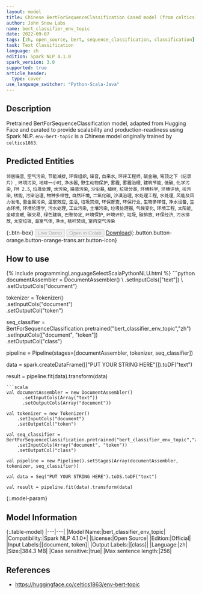 ```yaml
---
layout: model
title: Chinese BertForSequenceClassification Cased model (from celtics1863)
author: John Snow Labs
name: bert_classifier_env_topic
date: 2022-09-07
tags: [zh, open_source, bert, sequence_classification, classification]
task: Text Classification
language: zh
edition: Spark NLP 4.1.0
spark_version: 3.0
supported: true
article_header:
  type: cover
use_language_switcher: "Python-Scala-Java"
---
```


## Description

Pretrained BertForSequenceClassification model, adapted from Hugging Face and curated to provide scalability and production-readiness using Spark NLP. `env-bert-topic` is a Chinese model originally trained by `celtics1863`.

## Predicted Entities

`邻居噪音`, `空气污染`, `节能减排`, `环保组织`, `噪音`, `自来水`, `环评工程师`, `碳金融`, `穹顶之下（纪录片）`, `环境污染`, `地球一小时`, `净水器`, `野生动物保护`, `雾霾`, `雾霾治理`, `建筑节能`, `低碳`, `化学污染`, `PM 2.5`, `垃圾处理`, `水污染`, `噪音污染`, `沙尘暴`, `植树`, `垃圾分类`, `环境科学`, `环境评估`, `核污染`, `核能`, `污染治理`, `物种多样性`, `自然环境`, `二氧化碳`, `沙漠治理`, `水处理工程`, `水处理`, `风能及风力发电`, `重金属污染`, `温室效应`, `生活`, `垃圾焚烧`, `环保督查`, `环保行业`, `生物多样性`, `净水设备`, `生态环境`, `环境伦理学`, `污水处理`, `工业污染`, `土壤污染`, `垃圾处理器`, `气候变化`, `环境工程`, `太阳能`, `全球变暖`, `碳交易`, `绿色建筑`, `巴黎协定`, `环境保护`, `环境评价`, `垃圾`, `碳排放`, `环保经济`, `污水排放`, `太空垃圾`, `温室气体`, `净水`, `秸秆焚烧`, `室内空气污染`

{:.btn-box}
<button class="button button-orange" disabled>Live Demo</button>
<button class="button button-orange" disabled>Open in Colab</button>
[Download](https://s3.amazonaws.com/auxdata.johnsnowlabs.com/public/models/bert_classifier_env_topic_zh_4.1.0_3.0_1662512783236.zip){:.button.button-orange.button-orange-trans.arr.button-icon}

## How to use



<div class="tabs-box" markdown="1">
{% include programmingLanguageSelectScalaPythonNLU.html %}
```python
documentAssembler = DocumentAssembler() \
    .setInputCols(["text"]) \
    .setOutputCols("document")

tokenizer = Tokenizer() \
    .setInputCols("document") \
    .setOutputCol("token")

seq_classifier = BertForSequenceClassification.pretrained("bert_classifier_env_topic","zh") \
    .setInputCols(["document", "token"]) \
    .setOutputCol("class")
    
pipeline = Pipeline(stages=[documentAssembler, tokenizer, seq_classifier])

data = spark.createDataFrame([["PUT YOUR STRING HERE"]]).toDF("text")

result = pipeline.fit(data).transform(data)
```
```scala
val documentAssembler = new DocumentAssembler() 
      .setInputCols(Array("text")) 
      .setOutputCols(Array("document"))
      
val tokenizer = new Tokenizer()
    .setInputCols("document")
    .setOutputCol("token")
 
val seq_classifier = BertForSequenceClassification.pretrained("bert_classifier_env_topic","zh") 
    .setInputCols(Array("document", "token")) 
    .setOutputCol("class")
   
val pipeline = new Pipeline().setStages(Array(documentAssembler, tokenizer, seq_classifier))

val data = Seq("PUT YOUR STRING HERE").toDS.toDF("text")

val result = pipeline.fit(data).transform(data)
```
</div>

{:.model-param}
## Model Information

{:.table-model}
|---|---|
|Model Name:|bert_classifier_env_topic|
|Compatibility:|Spark NLP 4.1.0+|
|License:|Open Source|
|Edition:|Official|
|Input Labels:|[document, token]|
|Output Labels:|[class]|
|Language:|zh|
|Size:|384.3 MB|
|Case sensitive:|true|
|Max sentence length:|256|

## References

- https://huggingface.co/celtics1863/env-bert-topic